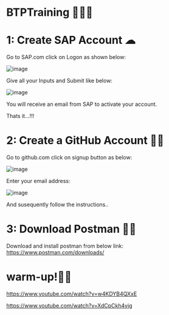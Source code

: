 # BTPTraining 🚀🚀🚀

# 1: Create SAP Account ☁

Go to SAP.com
click on Logon as shown below:

![image](https://user-images.githubusercontent.com/102216258/160810597-43eef2b5-208f-44ba-a7a9-65029afc535b.png)

Give all your Inputs and Submit like below:

![image](https://user-images.githubusercontent.com/102216258/160811726-9418c8b7-96a5-41e4-83e6-a1e9b5560e16.png)

You will receive an email from SAP to activate your account.

Thats it...!!! 


# 2: Create a GitHub Account 👩‍💻

Go to github.com
click on signup button as below:

![image](https://user-images.githubusercontent.com/102216258/160812266-f157d49a-7329-46c8-9c25-a6fab5fde521.png)

Enter your email address:

![image](https://user-images.githubusercontent.com/102216258/160812445-5ccb0c7d-8c21-45ce-a6a9-fd04bee3beef.png)

And susequently follow the instructions..

# 3: Download Postman 👩‍🚀

Download and install postman from below link:
https://www.postman.com/downloads/


# warm-up!🏌️‍♀️
https://www.youtube.com/watch?v=w4KDYB4QXxE

https://www.youtube.com/watch?v=XdCpCkh4vjg
